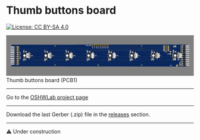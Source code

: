 # Thumb buttons board

[![License: CC BY-SA 4.0](https://img.shields.io/badge/License-CC%20BY--SA%204.0-lightgrey.svg)](https://creativecommons.org/licenses/by-sa/4.0/)

![alt text](https://github.com/Openpipes-org/Thumb_buttons_PCB/blob/main/images/thumb_buttons-pcb1.png)
<br>
Thumb buttons board (PCB1)

<hr>
Go to the <a href="https://oshwlab.com/bonninr/thumb_buttons">OSHWLab project page</a>

<hr>
Download the last Gerber (.zip) file in the <a href="https://github.com/Openpipes-org/Thumb_buttons_PCB/releases">releases</a> section.
<hr>

⚠️ Under construction
